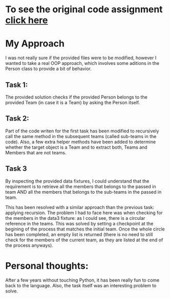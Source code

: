 # To see the original code assignment [click here](ASSIGNMENT.md)

# My Approach

I was not really sure if the provided files were to be modified, however I wanted to take a real OOP approach, which involves some aditions in the Person class to provide a bit of behavior.

## Task 1:

The provided solution checks if the provided Person belongs to the provided Team (in case it is a Team) by asking the Person itself.

## Task 2:

Part of the code writen for the first task has been modified to recursively call the same method in the subsequent teams (called sub-teams in the code). Also, a few extra helper methods have been added to determine whether the target object is a Team and to extract both, Teams and Members that are not teams.

## Task 3

By inspecting the provided data fixtures, I could understand that the requirement is to retrieve all the members that belongs to the passed in team AND all the members that belongs to the sub-teams in the passed in team.

This has been resolved with a similar approach than the previous task: applying recursion. The problem I had to face here was when checking for the members in the data3 fixture: as I could see, there is a circular reference in the teams. This was solved by setting a checkpoint at the begining of the process that matches the initial team. Once the whole circle has been completed, an empty list is returned (there is no need to still check for the members of the current team, as they are listed at the end of the process anyways).

# Personal thoughts:

After a few years without touching Python, it has been really fun to come back to the language. Also, the task itself was an interesting problem to solve.
